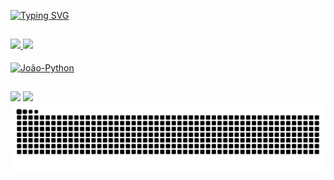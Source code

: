 [![Typing SVG](https://readme-typing-svg.demolab.com/?lines=Bem+Vindo+ao+meu+perfil!&color=e54bc1&size=38&pause=1000&center=false&vCenter=false&ramdom=false)](https://git.io/typing-svg)
##

<div>
  <a href="https://github.com/joaomnz13">
  <img height="180cm" src="https://github-readme-stats.vercel.app/api?username=joaomnz13&show_icons=true&theme=jolly&include_all_comits=true&count_private=true"/>
  <img height="100cm" src="https://github-readme-stats.vercel.app/api/top-langs/?username=joaomnz13&layout=compact&langs_count-16&theme=jolly"/>
</div>

<div style="display: inline_block"><br>
  <img align="center" alt="João-Python" height="60" weight="60" src="https://cdn.jsdelivr.net/gh/devicons/devicon@latest/icons/python/python-original-wordmark.svg" />
</div>

##

<div>
  <a href="https://instagram.com/joao.mnz_" target="=_blank"><img height="25" src="https://img.shields.io/badge/Instagram-E4405F?style=for-the-badge&logo=instagram&logoColor=white" target="_blank"></a>
  <a href="mailto:joao.munizsenai25@gmail.com" target="=_blank"><img height="25" src="https://img.shields.io/badge/Gmail-D14836?style=for-the-badge&logo=gmail&logoColor=white" target="_blank"></a>
</div>

<picture align="center">
  <source media="(prefers-color-scheme: dark)" srcset="https://raw.githubusercontent.com/joaomnz13/joaomnz13/output/github-contribution-grid-snake-dark.svg">
  <source media="(prefers-color-scheme: light)" srcset="https://raw.githubusercontent.com/joaomnz13/joaomnz13/output/github-contribution-grid-snake-dark.svg">
  <img align="center" alt="github contribution grid snake animation" src="https://raw.githubusercontent.com/joaomnz13/joaomnz13/output/github-contribution-grid-snake.svg">
</picture>
